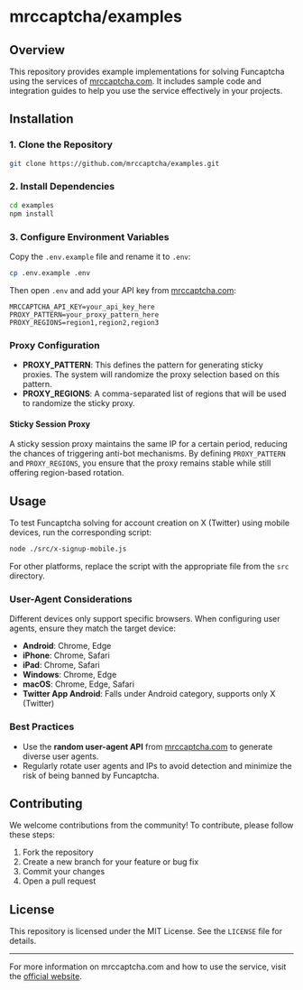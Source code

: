 # mrccaptcha/examples

## Overview

This repository provides example implementations for solving Funcaptcha using the services of [mrccaptcha.com](https://mrccaptcha.com). It includes sample code and integration guides to help you use the service effectively in your projects.

## Installation

### 1. Clone the Repository
```bash
git clone https://github.com/mrccaptcha/examples.git
```

### 2. Install Dependencies
```bash
cd examples
npm install
```

### 3. Configure Environment Variables
Copy the `.env.example` file and rename it to `.env`:
```bash
cp .env.example .env
```
Then open `.env` and add your API key from [mrccaptcha.com](https://mrccaptcha.com):
```
MRCCAPTCHA_API_KEY=your_api_key_here
PROXY_PATTERN=your_proxy_pattern_here
PROXY_REGIONS=region1,region2,region3
```

### Proxy Configuration
- **PROXY_PATTERN**: This defines the pattern for generating sticky proxies. The system will randomize the proxy selection based on this pattern.
- **PROXY_REGIONS**: A comma-separated list of regions that will be used to randomize the sticky proxy.

#### Sticky Session Proxy
A sticky session proxy maintains the same IP for a certain period, reducing the chances of triggering anti-bot mechanisms. By defining `PROXY_PATTERN` and `PROXY_REGIONS`, you ensure that the proxy remains stable while still offering region-based rotation.

## Usage

To test Funcaptcha solving for account creation on X (Twitter) using mobile devices, run the corresponding script:
```bash
node ./src/x-signup-mobile.js
```
For other platforms, replace the script with the appropriate file from the `src` directory.

### User-Agent Considerations
Different devices only support specific browsers. When configuring user agents, ensure they match the target device:
- **Android**: Chrome, Edge
- **iPhone**: Chrome, Safari
- **iPad**: Chrome, Safari
- **Windows**: Chrome, Edge
- **macOS**: Chrome, Edge, Safari
- **Twitter App Android**: Falls under Android category, supports only X (Twitter)

### Best Practices
- Use the **random user-agent API** from [mrccaptcha.com](https://mrccaptcha.com) to generate diverse user agents.
- Regularly rotate user agents and IPs to avoid detection and minimize the risk of being banned by Funcaptcha.

## Contributing

We welcome contributions from the community! To contribute, please follow these steps:
1. Fork the repository
2. Create a new branch for your feature or bug fix
3. Commit your changes
4. Open a pull request

## License

This repository is licensed under the MIT License. See the `LICENSE` file for details.

---
For more information on mrccaptcha.com and how to use the service, visit the [official website](https://mrccaptcha.com).
